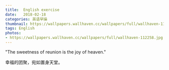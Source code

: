 ```yaml
---
title:  English exercise
date:   2018-02-18
categories: 英语早操
thumbnail: https://wallpapers.wallhaven.cc/wallpapers/full/wallhaven-112258.jpg
tags: English
photos:
- https://wallpapers.wallhaven.cc/wallpapers/full/wallhaven-112258.jpg
---
```


"The sweetness of reunion is the joy of heaven."
<p>幸福的团聚，宛如置身天堂。</p>
